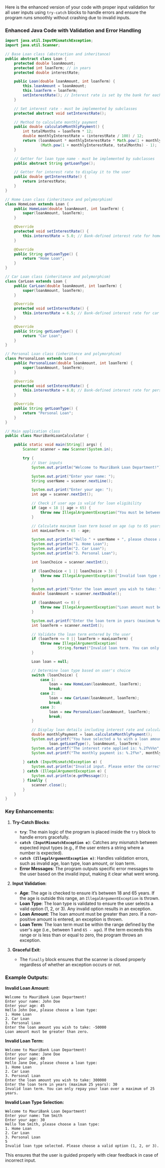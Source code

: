 Here is the enhanced version of your code with proper input validation for all user inputs using `try-catch` blocks to handle errors and ensure the program runs smoothly without crashing due to invalid inputs.

### Enhanced Java Code with Validation and Error Handling

```java
import java.util.InputMismatchException;
import java.util.Scanner;

// Base Loan class (abstraction and inheritance)
public abstract class Loan {
    protected double loanAmount;
    protected int loanTerm; // in years
    protected double interestRate;

    public Loan(double loanAmount, int loanTerm) {
        this.loanAmount = loanAmount;
        this.loanTerm = loanTerm;
        setInterestRate(); // Interest rate is set by the bank for each loan type
    }

    // Set interest rate - must be implemented by subclasses
    protected abstract void setInterestRate();

    // Method to calculate monthly payment
    public double calculateMonthlyPayment() {
        int totalMonths = loanTerm * 12;
        double monthlyInterestRate = (interestRate / 100) / 12;
        return (loanAmount * monthlyInterestRate * Math.pow(1 + monthlyInterestRate, totalMonths)) /
                (Math.pow(1 + monthlyInterestRate, totalMonths) - 1);
    }

    // Getter for loan type name - must be implemented by subclasses
    public abstract String getLoanType();

    // Getter for interest rate to display it to the user
    public double getInterestRate() {
        return interestRate;
    }
}

// Home Loan class (inheritance and polymorphism)
class HomeLoan extends Loan {
    public HomeLoan(double loanAmount, int loanTerm) {
        super(loanAmount, loanTerm);
    }

    @Override
    protected void setInterestRate() {
        this.interestRate = 5.0; // Bank-defined interest rate for home loan
    }

    @Override
    public String getLoanType() {
        return "Home Loan";
    }
}

// Car Loan class (inheritance and polymorphism)
class CarLoan extends Loan {
    public CarLoan(double loanAmount, int loanTerm) {
        super(loanAmount, loanTerm);
    }

    @Override
    protected void setInterestRate() {
        this.interestRate = 6.5; // Bank-defined interest rate for car loan
    }

    @Override
    public String getLoanType() {
        return "Car Loan";
    }
}

// Personal Loan class (inheritance and polymorphism)
class PersonalLoan extends Loan {
    public PersonalLoan(double loanAmount, int loanTerm) {
        super(loanAmount, loanTerm);
    }

    @Override
    protected void setInterestRate() {
        this.interestRate = 8.0; // Bank-defined interest rate for personal loan
    }

    @Override
    public String getLoanType() {
        return "Personal Loan";
    }
}

// Main application class
public class MauriBankLoanCalculator {

    public static void main(String[] args) {
        Scanner scanner = new Scanner(System.in);

        try {
            // User inputs
            System.out.println("Welcome to MauriBank Loan Department!");

            System.out.print("Enter your name: ");
            String userName = scanner.nextLine();

            System.out.print("Enter your age: ");
            int age = scanner.nextInt();

            // Check if user age is valid for loan eligibility
            if (age < 18 || age > 65) {
                throw new IllegalArgumentException("You must be between 18 and 65 years old to be eligible for a loan.");
            }

            // Calculate maximum loan term based on age (up to 65 years)
            int maxLoanTerm = 65 - age;

            System.out.println("Hello " + userName + ", please choose a loan type:");
            System.out.println("1. Home Loan");
            System.out.println("2. Car Loan");
            System.out.println("3. Personal Loan");

            int loanChoice = scanner.nextInt();

            if (loanChoice < 1 || loanChoice > 3) {
                throw new IllegalArgumentException("Invalid loan type selected. Please choose a valid option (1, 2, or 3).");
            }

            System.out.print("Enter the loan amount you wish to take: ");
            double loanAmount = scanner.nextDouble();

            if (loanAmount <= 0) {
                throw new IllegalArgumentException("Loan amount must be greater than zero.");
            }

            System.out.printf("Enter the loan term in years (maximum %d years): ", maxLoanTerm);
            int loanTerm = scanner.nextInt();

            // Validate the loan term entered by the user
            if (loanTerm <= 0 || loanTerm > maxLoanTerm) {
                throw new IllegalArgumentException(
                        String.format("Invalid loan term. You can only repay your loan over a maximum of %d years.", maxLoanTerm));
            }

            Loan loan = null;

            // Determine loan type based on user's choice
            switch (loanChoice) {
                case 1:
                    loan = new HomeLoan(loanAmount, loanTerm);
                    break;
                case 2:
                    loan = new CarLoan(loanAmount, loanTerm);
                    break;
                case 3:
                    loan = new PersonalLoan(loanAmount, loanTerm);
                    break;
            }

            // Display loan details including interest rate and calculate monthly payment
            double monthlyPayment = loan.calculateMonthlyPayment();
            System.out.printf("You have selected a %s with a loan amount of %.2f for a term of %d years.%n",
                    loan.getLoanType(), loanAmount, loanTerm);
            System.out.printf("The interest rate applied is: %.2f%%%n", loan.getInterestRate());
            System.out.printf("The monthly payment is: %.2f%n", monthlyPayment);
            
        } catch (InputMismatchException e) {
            System.out.println("Invalid input. Please enter the correct data type.");
        } catch (IllegalArgumentException e) {
            System.out.println(e.getMessage());
        } finally {
            scanner.close();
        }
    }
}
```

### Key Enhancements:
1. **Try-Catch Blocks**:
   - **`try`**: The main logic of the program is placed inside the `try` block to handle errors gracefully.
   - **`catch (InputMismatchException e)`**: Catches any mismatch between expected input types (e.g., if the user enters a string where a number is expected).
   - **`catch (IllegalArgumentException e)`**: Handles validation errors, such as invalid age, loan type, loan amount, or loan term.
   - **Error Messages**: The program outputs specific error messages to the user based on the invalid input, making it clear what went wrong.

2. **Input Validation**:
   - **Age**: The age is checked to ensure it’s between 18 and 65 years. If the age is outside this range, an `IllegalArgumentException` is thrown.
   - **Loan Type**: The loan type is validated to ensure the user selects a valid option (1, 2, or 3). Any invalid option results in an exception.
   - **Loan Amount**: The loan amount must be greater than zero. If a non-positive amount is entered, an exception is thrown.
   - **Loan Term**: The loan term must be within the range defined by the user's age (i.e., between 1 and `65 - age`). If the term exceeds this range or is less than or equal to zero, the program throws an exception.

3. **Graceful Exit**: 
   - The `finally` block ensures that the scanner is closed properly regardless of whether an exception occurs or not.

### Example Outputs:

**Invalid Loan Amount:**
```
Welcome to MauriBank Loan Department!
Enter your name: John Doe
Enter your age: 45
Hello John Doe, please choose a loan type:
1. Home Loan
2. Car Loan
3. Personal Loan
Enter the loan amount you wish to take: -50000
Loan amount must be greater than zero.
```

**Invalid Loan Term:**
```
Welcome to MauriBank Loan Department!
Enter your name: Jane Doe
Enter your age: 40
Hello Jane Doe, please choose a loan type:
1. Home Loan
2. Car Loan
3. Personal Loan
Enter the loan amount you wish to take: 300000
Enter the loan term in years (maximum 25 years): 30
Invalid loan term. You can only repay your loan over a maximum of 25 years.
```

**Invalid Loan Type Selection:**
```
Welcome to MauriBank Loan Department!
Enter your name: Tom Smith
Enter your age: 30
Hello Tom Smith, please choose a loan type:
1. Home Loan
2. Car Loan
3. Personal Loan
5
Invalid loan type selected. Please choose a valid option (1, 2, or 3).
```

This ensures that the user is guided properly with clear feedback in case of incorrect input.